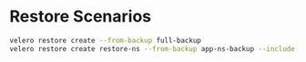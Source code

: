 # Restore Scenarios

```bash
velero restore create --from-backup full-backup
velero restore create restore-ns --from-backup app-ns-backup --include-namespaces=my-app
```